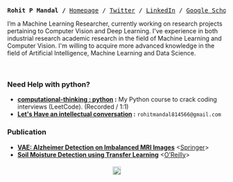 
  
  <p><pre align="center">
<strong>Rohit P Mandal /</strong> <a href="https://xiaowuc2.vercel.app">​Homepage​</a> / <a href="https://twitter.com/xiaowuc2">Twitter</a> / <a href="https://linkedin.com/in/xiaowuc2">​LinkedIn​</a> / <a href="https://scholar.google.com/citations?user=iHd8-ZkAAAAJ&hl=en">​Google Scholar​</a> / <a href="https://leetcode.com/xiaowuc2">​LeetCode​</a> / <a href="https://www.youtube.com/channel/UCX7oe66V8zyFpAJyMfPL9VA">​YouTube​</a></pre></p>

 I’m a Machine Learning Researcher, currently working on research  projects pertaining to Computer Vision and Deep Learning.  I've experience in both industrial research academic research in  the field of Machine Learning and Computer Vision. I'm willing to acquire more advanced knowledge in the field of Artificial Intelligence, Machine Learning and Data Science.
  
<br>

### Need Help with python?
- **[computational-thinking : python](https://xiaowuc2.vercel.app/posts/computational-thinking-python) :** My Python course to crack coding interviews (LeetCode). (Recorded / 1:1)
- **[Let's Have an intellectual conversation](https://www.linkedin.com/in/xiaowuc2/) :** `rohitmandal814566@gmail.com`


### Publication ​
   - **[VAE: Alzheimer Detection on Imbalanced MRI Images](https://github.com/xiaowuc2/VAE-Alzheimer-Detection-Using-Imbalanced-MRI-Images)**  <[Springer](https://link.springer.com/chapter/10.1007/978-981-19-1657-1_14)>
   - **[Soil Moisture Detection using Transfer Learning]()** <[O’Reilly](https://www.oreilly.com/library/view/intelligent-decision-support/9781119896432/c10.xhtml)>


 <h4 align="center">
</p>
<p align="center">
 <td><img src="https://profile-counter.glitch.me/xiaowuc2/count.svg" alt="Visitors" height="19" /></td>
</p>
